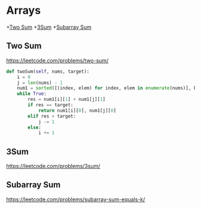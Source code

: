 # Arrays

+[Two Sum](#two-sum)
+[3Sum](#3sum)
+[Subarray Sum](#subarray-sum)

## Two Sum

https://leetcode.com/problems/two-sum/

```python
def twoSum(self, nums, target):
    i = 0
    j = len(nums) - 1
    num1 = sorted([(index, elem) for index, elem in enumerate(nums)], key=lambda x: x[1])
    while True:
        res = num1[i][1] + num1[j][1]
        if res == target:
            return num1[i][0], num1[j][0]
        elif res > target:
            j -= 1
        else:
            i += 1

```

## 3Sum

https://leetcode.com/problems/3sum/



## Subarray Sum

https://leetcode.com/problems/subarray-sum-equals-k/
